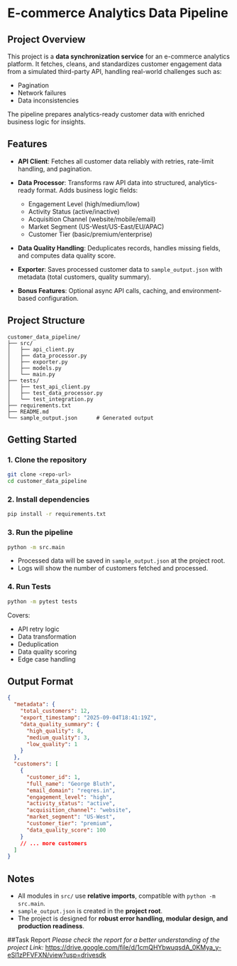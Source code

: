 # E-commerce Analytics Data Pipeline

## Project Overview

This project is a **data synchronization service** for an e-commerce analytics platform. It fetches, cleans, and standardizes customer engagement data from a simulated third-party API, handling real-world challenges such as:

* Pagination
* Network failures
* Data inconsistencies

The pipeline prepares analytics-ready customer data with enriched business logic for insights.


## Features

* **API Client**: Fetches all customer data reliably with retries, rate-limit handling, and pagination.
* **Data Processor**: Transforms raw API data into structured, analytics-ready format. Adds business logic fields:

  * Engagement Level (high/medium/low)
  * Activity Status (active/inactive)
  * Acquisition Channel (website/mobile/email)
  * Market Segment (US-West/US-East/EU/APAC)
  * Customer Tier (basic/premium/enterprise)
* **Data Quality Handling**: Deduplicates records, handles missing fields, and computes data quality score.
* **Exporter**: Saves processed customer data to `sample_output.json` with metadata (total customers, quality summary).
* **Bonus Features**: Optional async API calls, caching, and environment-based configuration.


## Project Structure

```
customer_data_pipeline/
├── src/
│   ├── api_client.py
│   ├── data_processor.py
│   ├── exporter.py
│   ├── models.py
│   └── main.py
├── tests/
│   ├── test_api_client.py
│   ├── test_data_processor.py
│   └── test_integration.py
├── requirements.txt
├── README.md
└── sample_output.json      # Generated output
```


## Getting Started

### 1. Clone the repository

```bash
git clone <repo-url>
cd customer_data_pipeline
```

### 2. Install dependencies

```bash
pip install -r requirements.txt
```

### 3. Run the pipeline

```bash
python -m src.main
```

* Processed data will be saved in `sample_output.json` at the project root.
* Logs will show the number of customers fetched and processed.

### 4. Run Tests

```bash
python -m pytest tests
```

Covers:

* API retry logic
* Data transformation
* Deduplication
* Data quality scoring
* Edge case handling


## Output Format

```json
{
  "metadata": {
    "total_customers": 12,
    "export_timestamp": "2025-09-04T18:41:19Z",
    "data_quality_summary": {
      "high_quality": 8,
      "medium_quality": 3,
      "low_quality": 1
    }
  },
  "customers": [
    {
      "customer_id": 1,
      "full_name": "George Bluth",
      "email_domain": "reqres.in",
      "engagement_level": "high",
      "activity_status": "active",
      "acquisition_channel": "website",
      "market_segment": "US-West",
      "customer_tier": "premium",
      "data_quality_score": 100
    }
    // ... more customers
  ]
}
```

## Notes

* All modules in `src/` use **relative imports**, compatible with `python -m src.main`.
* `sample_output.json` is created in the **project root**.
* The project is designed for **robust error handling, modular design, and production readiness**.

##Task Report
*Please check the report for a better understanding of the project*
*Link:* https://drive.google.com/file/d/1cmQHYbwuqsdA_0KMya_y-eSl1zPFVFXN/view?usp=drivesdk
